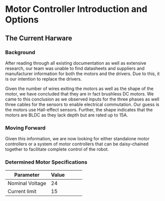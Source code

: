 # Motor Controller Introduction and Options

## The Current Harware

### Background
After reading through all existing documentation as well as extensive research, our team was unable to find datasheets and suppliers and manufacturer information for both the motors and the drivers. Due to this, it is our intention to replace the drivers.

Given the number of wires exiting the motors as well as the shape of the motor, we have concluded that they are in fact brushless DC motors. We came to this conclusion as we observed inputs for the three phases as well three cables for the sensors to enable electrical commutation. Our guess is the motors use Hall-effect sensors. Further, the shape indicates that the motors are BLDC as they lack depth but are rated up to 15A.

### Moving Forward

Given this information, we are now looking for either standalone motor controllers or a system of motor controllers that can be daisy-chained together to facilitate complete control of the robot.


### Determined Motor Specifications

| Parameter       | Value |   |   |   |
|-----------------|-------|---|---|---|
| Nominal Voltage | 24    |   |   |   |
| Current limit   | 15    |   |   |   |
